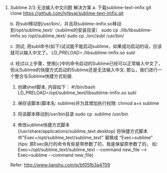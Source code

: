 1. Sublime 2/3 无法输入中文问题
     解决方案
      a. 下载sublime-text-imfix
      git clone https://github.com/lyfeyaj/sublime-text-imfix.git

      b. 将subl移动到/usr/bin/，并且将sublime-imfix.so移动到/opt/sublime_text/（sublime的安装目录）
      sudo cp ./lib/libsublime-imfix.so /opt/sublime_text/
      sudo cp ./src/subl /usr/bin/

      c. 测试; 用subl命令(如下)试试能不能启动sublime，如果成功启动的话，应该就可以输入中文了。
      LD_PRELOAD=./libsublime-imfix.so subl

      d. 经过以上步骤，使用[c]中的命令启动的Sublime已经可以正常输入中文了，但从Sublime的快捷方式启动的Sublime还是无法输入中文.
      那么，我们进行一个整合与Sublime快捷方式衔接.
      1) 创建shell脚本, 内容如下：
      #!/bin/bash
      LD_PRELOAD=/opt/sublime_text/libsublime-imfix.so subl

      2) 保存该脚本(脚本名: sublime)并为其增加执行权限: chmod a+x  sublime
      3) 将该脚本移动到/usr/bin目录
      sudo cp .sublime /usr/bin
      4) 修改sublime快捷方式脚本(/usr/share/applications/sublime_text.desktop)
      将快捷方式脚本中"Exec=/opt/sublime_text/sublime_text" 替换成 “Exec=sublime”
      (tips: 原Exec执行的命令有些是带参数了的，我是保留原参数了的， 如: Exec=/opt/sublime_text/sublime_text --command new_file   --> Exec=sublime --command new_file)
      
      Refer: http://www.jianshu.com/p/bf05fb3a4709


      